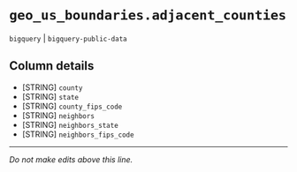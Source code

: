 # `geo_us_boundaries.adjacent_counties`
`bigquery` | `bigquery-public-data`

## Column details
* [STRING]    `county`
* [STRING]    `state`
* [STRING]    `county_fips_code`
* [STRING]    `neighbors`
* [STRING]    `neighbors_state`
* [STRING]    `neighbors_fips_code`

-------------------------------------------------------------------------------
*Do not make edits above this line.*
